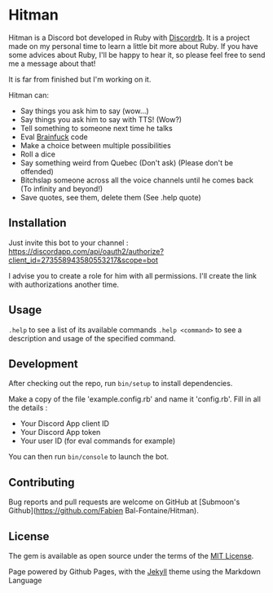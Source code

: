 # Hitman

Hitman is a Discord bot developed in Ruby with [Discordrb](https://github.com/meew0/discordrb).
It is a project made on my personal time to learn a little bit more about Ruby. If you have some advices about Ruby, I'll be happy to hear it, so please feel free to send me a message about that! 

It is far from finished but I'm working on it.

Hitman can:
- Say things you ask him to say (wow...)
- Say things you ask him to say with TTS! (Wow?)
- Tell something to someone next time he talks
- Eval [Brainfuck](https://esolangs.org/wiki/Brainfuck) code
- Make a choice between multiple possibilities
- Roll a dice
- Say something weird from Quebec (Don't ask) (Please don't be offended)
- Bitchslap someone across all the voice channels until he comes back (To infinity and beyond!)
- Save quotes, see them, delete them (See .help quote)

## Installation
Just invite this bot to your channel : https://discordapp.com/api/oauth2/authorize?client_id=273558943580553217&scope=bot

I advise you to create a role for him with all permissions. I'll create the link with authorizations another time.
## Usage

`.help` to see a list of its available commands
`.help <command>` to see a description and usage of the specified command.

## Development

After checking out the repo, run `bin/setup` to install dependencies.

Make a copy of the file 'example.config.rb' and name it 'config.rb'.
Fill in all the details : 
- Your Discord App client ID
- Your Discord App token
- Your user ID (for eval commands for example)

You can then run `bin/console` to launch the bot.


## Contributing

Bug reports and pull requests are welcome on GitHub at [Submoon's Github](https://github.com/Fabien Bal-Fontaine/Hitman).


## License

The gem is available as open source under the terms of the [MIT License](http://opensource.org/licenses/MIT).

Page powered by Github Pages, with the [Jekyll](https://jekyllrb.com/) theme using the Markdown Language
